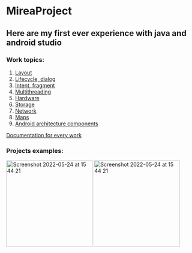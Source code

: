 # MireaProject

## Here are my first ever experience with java and android studio

### Work topics:

1. [Layout](./practice1)
2. [Lifecycle, dialog](./practice2)
3. [Intent, fragment](./practice3)
4. [Multithreading](./practice4)
5. [Hardware](./practice5)
6. [Storage](./practice6)
7. [Network](./practice7)
8. [Maps](./practice8)
9. [Android architecture components](./practice9)

[Documentation for every work](./Docs)

### Projects examples:
<img align="left" width="230" alt="Screenshot 2022-05-24 at 15 44 21" src="https://user-images.githubusercontent.com/56413002/170039161-c31380cf-fec1-42d2-8e4e-9dd8f0c4fd04.png">
<img align="left" width="230" alt="Screenshot 2022-05-24 at 15 44 21" src="https://user-images.githubusercontent.com/56413002/170037804-2741ba28-915a-49b0-b59d-3d419766a305.png">
